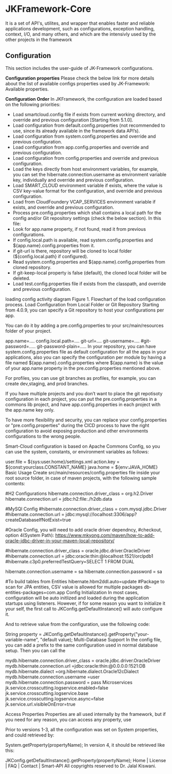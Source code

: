 
# JKFramework-Core

It is a set of API's, utilites, and wrapper that enables faster and reliable applications development, such as configurations, exception handling, context, I/O, and many others, and which are the intensivly used by the other projects in the framework

## Configuration
This section includes the user-guide of JK-Framework configurations.

**Configuration properties**
Please check the below link for more details about the list of available configs properties used by JK-Framework:
Available properties.

**Configuration Order**
In JKFramework, the configuration are loaded based on the following priorities:
- Load smartcloud.config file if exists from current working directory, and override and previous configuration [Starting from 5.1.0].
- Load configuration from default.config.properties (not recommended to use, since its already available in the framework data API’s).
- Load configuration from system.config.properties and override and previous configuration.
- Load configuration from app.config.properties and override and previous configuration.
- Load configuration from config.properties and override and previous configuration.
- Load the keys directly from host environment variables, for example, you can set the hibernate.connection.username as environment variable key, individually and override and previous configuration.
- Load SMART_CLOUD environment variable if exists, where the value is CSV key-value format for the configuration, and override and previous configuration.
- Load from CloudFoundery VCAP_SERVICES environment variable if exists, and override and previous configuration.
- Process pre.config.properties which shall contains a local path for the config and/or Git repository settings (check the below section). In this file:
- Look for app.name property, if not found, read it from previous configurations.
- If config.local.path is available, read system.config.properties and ${app.name}.config.properties from it.
- if git-url is there, repository will be cloned to local folder (${config.local.path} if configured).
- Read system.config.properties and ${app.name}.config.properties from cloned repository.
- If git-keep-local property is false (default), the cloned local folder will be deleted.
- Load test.config.properties file if exists from the classpath, and override and previous configuration.


loading config activity diagram
Figure 1. Flowchart of the load configuration process.
Load Configuration from Local Folder or Git Repository
Starting from 4.0.9, you can specify a Git repository to host your configurations per app.

You can do it by adding a pre.config.properties to your src/main/resources folder of your project.

app.name=....
config.local.path=....
git-url=....
git-username=....
#git-password=.....
git-password-plain=.....
In your repository, you can have system.config.properties file as default configuration for all the apps in your applications, also you can specify the configuration per module by having a file named ${app.name}.config.properties where ${app.name} is the value of your app.name property in the pre.config.properties mentioned above.

For profiles, you can use git branches as profiles, for example, you can create dev,staging, and prod branches.

If you have multiple projects and you don’t want to place the git repotisoty configuration in each project, you can put the pre.config.properties in a commons lib project, and have app.config.properties in each project with the app.name key only.

To have more flexibility and security, you can replace your config.properties or "pre.config.properties" during the CICD process to have the right configuration to avoid exposing production and other environments configurations to the wrong people.

Smart-Cloud configuration is based on Apache Commons Config, so you can use the system, constants, or environment variables as follows:

user.file = ${sys:user.home}/settings.xml
action.key = ${const:yourclass.CONSTANT_NAME}
java.home = ${env:JAVA_HOME}
Basic Usage
Create src/main/resources/config.properties file inside your root source folder, in case of maven projects, with the following sample contents:

#H2 Configurations
hibernate.connection.driver_class = org.h2.Driver
hibernate.connection.url = jdbc:h2:file:./h2db.data

#MySQl Config
#hibernate.connection.driver_class = com.mysql.jdbc.Driver
#hibernate.connection.url = jdbc:mysql://localhost:3306/app?createDatabaseIfNotExist=true

#Oracle Config, you will need to add oracle driver dependncy,
#checkout, option 4(System Path): https://www.mkyong.com/maven/how-to-add-oracle-jdbc-driver-in-your-maven-local-repository/

#hibernate.connection.driver_class = oracle.jdbc.driver.OracleDriver
#hibernate.connection.url = jdbc:oracle:thin:@localhost:1521/orclpdb1
#hibernate.c3p0.preferredTestQuery=SELECT 1 FROM DUAL

hibernate.connection.username = sa
hibernate.connection.password = sa

#To build tables from Entities
hibernate.hbm2ddl.auto=update
#Package to scan for JPA entities, CSV value is allowed for multiple packages
db-entities-packages=com.app
Config Initialization
In most cases, configuration will be auto initlized and loaded during the application startups using listeners. However, if for some reason you want to initialize it your self, the first call to JKConfig.getDefaultInstance() will auto configure it.

And to retrieve value from the configuration, use the following code:

String property = JKConfig.getDefaultInstance().getProperty("your-variable-name", "default value);
Multi-Database Support
In the config file, you can add a prefix to the same configuration used in normal database setup. Then you can call the

mydb.hibernate.connection.driver_class = oracle.jdbc.driver.OracleDriver
mydb.hibernate.connection.url =jdbc:oracle:thin:@0.0.0.0:1521:DB
mydb.hibernate.dialect =org.hibernate.dialect.Oracle12cDialect
mydb.hibernate.connection.username =user
mydb.hibernate.connection.password = pass
Microservices
jk.service.crosscutting.logservice.enabled=false jk.service.crosscutting.logservice.base jk.service.crosscutting.logservice.async=false jk.service.url.visibleOnError=true

Access Properties
Properties are all used internally by the framework, but if you need for any reason, you can access any property, use

Prior to versions 1-3, all the configuration was set on System properties, and could retrieved by:

System.getProperty(propertyName);
In version 4, it should be retrieved like this:

JKConfig.getDefaultInstance().getProperty(propertyName);
Home | License | FAQ | Contact | Smart-API
All copyrights reserved to Dr. Jalal Kiswani.
